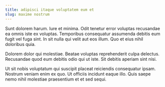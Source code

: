 ```yaml
---
title: adipisci itaque voluptatem eum et
slug: maxime nostrum
---
```


Sunt dolorem harum. Iure et minima. Odit tenetur error voluptas recusandae ea omnis iste ex voluptas. Temporibus consequatur assumenda debitis eum fugit vel fuga sint. In sit nulla qui velit aut eos illum. Quo et eius nihil doloribus quia.

Dolorem dolor qui molestiae. Beatae voluptas reprehenderit culpa delectus. Recusandae quod eum debitis odio qui ut iste. Sit debitis aperiam sint nisi.

Ut sit nobis voluptatum qui suscipit placeat reiciendis consequatur ipsam. Nostrum veniam enim ex quo. Ut officiis incidunt eaque illo. Quis saepe nemo nihil molestiae praesentium et et sed sequi.
